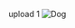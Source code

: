 
upload 1
![Dog](http://images5.fanpop.com/image/photos/25600000/DOG-ssssss-dogs-25606625-1024-768.jpg)
